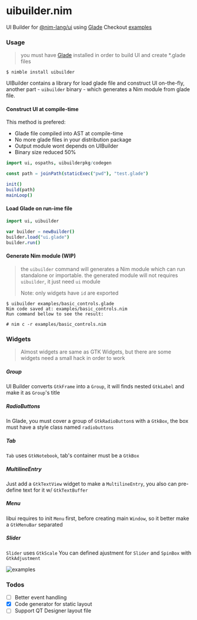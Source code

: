 # uibuilder.nim
UI Builder for [@nim-lang/ui](https://github.com/nim-lang/ui) using [Glade](https://glade.gnome.org/)
Checkout [examples](https://github.com/ba0f3/uibuilder.nim/tree/master/examples)

### Usage
> you must have [Glade](https://glade.gnome.org/) installed in order to build UI and create *.glade files

```shell
$ nimble install uibuilder
```

UIBuilder contains a library for load glade file and construct UI on-the-fly, another part - `uibuilder` binary - which generates a Nim module from glade file.

#### Construct UI at compile-time
This method is prefered:
- Glade file compiled into AST at compile-time
- No more glade files in your distribution package
- Output module wont depends on UIBuilder
- Binary size reduced 50%


```nim
import ui, ospaths, uibuilderpkg/codegen

const path = joinPath(staticExec("pwd"), "test.glade")

init()
build(path)
mainLoop()
```

#### Load Glade on run-ime file

```nim
import ui, uibuilder

var builder = newBuilder()
builder.load("ui.glade")
builder.run()
```

#### Generate Nim module (WIP)
> the `uibuilder` command will generates a Nim module which can run standalone or importable.
> the generated module will not requires `uibuilder`, it just need `ui` module
>
> Note: only widgets have `id` are exported

```shell
$ uibuilder examples/basic_controls.glade
Nim code saved at: examples/basic_controls.nim
Run command bellow to see the result:

# nim c -r examples/basic_controls.nim
```


### Widgets
> Almost widgets are same as GTK Widgets, but there are some widgets need a small hack in order to work
##### Group
UI Builder converts `GtkFrame` into a `Group`, it will finds nested `GtkLabel` and make it as `Group`'s  title
##### RadioButtons
In Glade, you must cover a group of `GtkRadioButton`s with a `GtkBox`, the box must have a style class named `radiobuttons`
##### Tab
`Tab` uses `GtkNotebook`, tab's container must be a `GtkBox`
##### MultilineEntry
Just add a `GtkTextView` widget to make a `MultilineEntry`, you also can pre-define text for it w/ `GtkTextBuffer`
##### Menu
libui requires to init `Menu` first, before creating main `Window`, so it better make a `GtkMenuBar` separated
##### Slider
 `Slider` uses `GtkScale`
You can defined ajustment for `Slider` and `SpinBox` with `GtkAdjustment`

![examples](https://raw.githubusercontent.com/ba0f3/uibuilder.nim/master/examples/basic_controls.png)

### Todos
- [ ] Better event handling
- [x] Code generator for static layout
- [ ] Support QT Designer layout file
